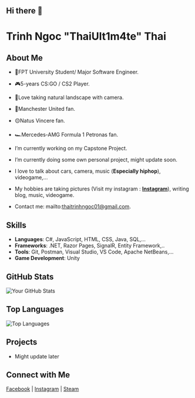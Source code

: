 ## Hi there 👋
# Trinh Ngoc "ThaiUlt1m4te" Thai 

## About Me
- 🏨FPT University Student/ Major Software Engineer.
- 🎮5-years CS:GO / CS2 Player.
- 📸Love taking natural landscape with camera.
- 👹Manchester United fan.
- 🟡Natus Vincere fan.
- 🏎Mercedes-AMG Formula 1 Petronas fan. 

-  I’m currently working on my Capstone Project.
-  I’m currently doing some own personal project, might update soon.
-  I love to talk about cars, camera, music (**Especially hiphop**), videogame,...
-  My hobbies are taking pictures (Visit my instagram : **[Instagram](https://www.instagram.com/playboi.thaitrinh)**), writing blog, music, videogame.
-  Contact me: mailto:thaitrinhngoc01@gmail.com.

## Skills
- **Languages**: C#, JavaScript, HTML, CSS, Java, SQL,...
- **Frameworks**: .NET, Razor Pages, SignalR, Entity Framework,..
- **Tools**: Git, Postman, Visual Studio, VS Code, Apache NetBeans,...
- **Game Development**: Unity

## GitHub Stats
![Your GitHub Stats](https://github-readme-stats.vercel.app/api?username=ThaiUlt1m4te&show_icons=true&theme=dracula)

## Top Languages
![Top Languages](https://github-readme-stats.vercel.app/api/top-langs/?username=ThaiUlt1m4te&theme=dracula)

## Projects
- Might update later

## Connect with Me
[Facebook](https://www.facebook.com/thaiult1m4te.official) |
[Instagram](https://www.instagram.com/playboi.thaitrinh) |
[Steam](https://steamcommunity.com/id/thaiultimate)
